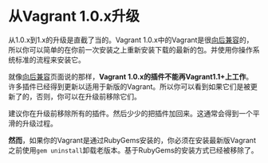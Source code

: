 
# 从Vagrant 1.0.x升级
从1.0.x到1.x的升级是直截了当的。Vagrant 1.0.x中的Vagrant是很[向后兼容][1]的，所以你可以简单的在你前一次安装之上重新安装下载的最新的包。并使用你操作系统标准的流程来安装它。

就像[向后兼容][1]页面说的那样，**Vagrant 1.0.x的插件不能再Vagrant1.1+上工作**。许多插件已经得到更新以适用于新版的Vagrant。所以你可以看到如果它们是被更新了的，否则，你可以在升级前移除它们。

建议你在升级前移除所有的插件。然后少少的把插件加回来。这通常会得到一个平滑的升级过程。

**然而**，如果你的Vagrant是通过RubyGems安装的，你必须在安装最新版Vagrant之前使用`gem uninstall`卸载老版本。基于RubyGems的安装方式已经被移除了。

[1]: /installation/backwards-compatibility